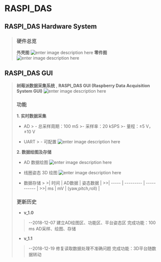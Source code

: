 # RASPI_DAS

## RASPI_DAS Hardware System
>
>### 硬件总览
>**外壳图**
>![enter image description here](https://lh3.googleusercontent.com/dXN6l-oOztzY1PDiuZqnhYSdcverij9Ny3apWwql36OjAYsacms6Q0hpf2VHhFhNA4cGhUn3vhs)
>**零件图**
>![enter image description here](https://lh3.googleusercontent.com/OKOIQzmPpU0fsEjPEkVWaoa1Gp-BtIrxo4ZtUvD3EZsV-aQAL8sUpHv53fDJj1022KhlFb6fsMo)
>
## RASPI_DAS GUI
>**树莓派数据采集系统** , **RASPI_DAS GUI (Raspberry Data Acquisition System GUI)**
![enter image description here](https://lh3.googleusercontent.com/Qov-35b-1oHqtha6xiHo90ykOG579XgfSf0ERj-g0NrJpr6nRy8LNwjhgOBJ8zXSCj7OBwBZudw)
>
>### 功能
>
>**1. 实时数据采集**
>
 >- AD
	> - 总采样周期：100 mS
	 >- 采样率：20 kSPS
	 >- 量程：±5 V，±10 V
>
> - UART
	> - 可配置
	![enter image description here](https://lh3.googleusercontent.com/uhtWSH3f_3p-i1_2E0vp2Qu30NQV7Vn8ok4HBvjo1KQ9Bc4aox9FJ3al23C57j-XD35B-m0xmkM)
>
>**2. 数据绘图及存储**
>
> - AD 数据绘图
 ![enter image description here](https://lh3.googleusercontent.com/0G5cH2K5k-AgqMkD5xkHlRllg2GSXVi9pmZ9UuG-76TTq775HsTfK-Hyw2H7smQHa95wpbFfESY)
> 
> - 线圈姿态 3D 绘图
> ![enter image description here](https://lh3.googleusercontent.com/uoihoyFhTpofuTDB0_GyjKn3tcqXqdZGyevKjc70kshn7v7ryu07lrfbxE4JagTXqGMzo-VXpm4)
>
> - 数据存储
	> >| 时间 | AD数据 | 姿态数据 |
	 >>| ----- | --------- | ----------- |
	 >>|  ms  |      mV    | (yaw,pitch,roll) |
>
>### 更新历史
>
> - **v_1.0**
>> --2018-12-07
>> 建立AD绘图区、功能区、平台姿态区
>> 完成功能：100 ms AD采样、绘图、存储
>
>
> - **v_1.1**
>>--2018-12-19
>>修复读取数据处理不准确问题
>>完成功能：3D平台随数据转动

<!--stackedit_data:
eyJoaXN0b3J5IjpbNzU5MjMzNTg0LC0yMTQxNjYxMjY4LDE1MD
g0NzMyODIsLTE3ODExNjc1OTIsLTQ4MTc2NTY5OSwtNzQyNDkx
MzY1LC0xODY4NjY4MjgyLC0xNDU5MDE2NjYxXX0=
-->